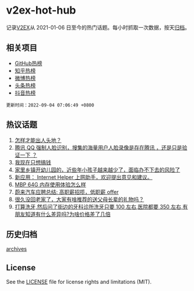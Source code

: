 # v2ex-hot-hub

 记录[V2EX](https://www.v2ex.com/)从 2021-01-06 日至今的热门话题。每小时抓取一次数据，按天[归档](archives)。
 
 ## 相关项目

- [GitHub热榜](https://github.com/snaildev/github-hot-hub)
- [知乎热榜](https://github.com/snaildev/zhihu-hot-hub)
- [微博热榜](https://github.com/snaildev/weibo-hot-hub)
- [头条热榜](https://github.com/snaildev/toutiao-hot-hub)
- [抖音热榜](https://github.com/snaildev/douyin-hot-hub)


 `更新时间：2022-09-04 07:06:49 +0800`

## 热议话题

1. [怎样才能出人头地？](https://www.v2ex.com/t/877452)
1. [腾讯 QQ 强制人脸识别，搜集的海量用户人脸录像是存在腾讯 ，还是只是验证一下 ？](https://www.v2ex.com/t/877394)
1. [我现在只想搞钱](https://www.v2ex.com/t/877414)
1. [家里乡镇开幼儿园的，近些年小孩子越来越少了，面临办不下去的风险了](https://www.v2ex.com/t/877461)
1. [新应用： Internet Helper 上网助手，欢迎提出意见和建议。](https://www.v2ex.com/t/877473)
1. [MBP 64G 内存使用体验怎么样](https://www.v2ex.com/t/877400)
1. [蔚来汽车应聘总结: 高职薪招揽，低职薪 offer](https://www.v2ex.com/t/877388)
1. [很久没回老家了，大家有啥推荐的送父母长辈的礼物吗？](https://www.v2ex.com/t/877402)
1. [打算洗牙,然后问了街边的牙科诊所洗牙只要 100 左右,医院都要 350 左右,有朋友知道有什么差异吗?为啥价格差了几倍](https://www.v2ex.com/t/877437)

## 历史归档

[archives](archives)

## License

See the [LICENSE](LICENSE) file for license rights and limitations (MIT).
